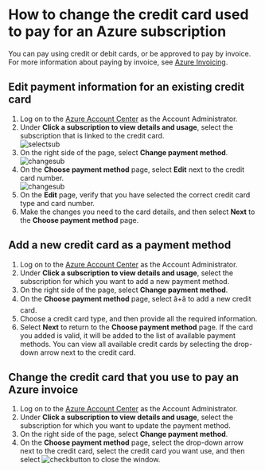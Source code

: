 <properties
	pageTitle="How to change the credit card used to pay for an Azure subscription | Windows Azure"
	description="Describes how to How to change the credit card used to pay for an Azure subscription"
	services="billing"
	documentationCenter=""
	authors="genlin"
	manager="jarrettr"
	editor="meerak"
	tags="billing"
	/>

<tags
	ms.service="billing"
	ms.date="10/21/2015"
	wacn.date=""/>

# How to change the credit card used to pay for an Azure subscription

You can pay using credit or debit cards, or be approved to pay by invoice. For more information about paying by invoice, see [Azure Invoicing](http://azure.microsoft.com/pricing/invoicing/).

## Edit payment information for an existing credit card
1. Log on to the [Azure Account Center](https://account.windowsazure.cn/Subscriptions) as the Account Administrator.
2. Under **Click a subscription to view details and usage**, select the subscription that is linked to the credit card.</br> ![selectsub](./media/billing-how-to-change-credit-card/selectsub.png)
3. On the right side of the page, select **Change payment method**.</br> ![changesub](./media/billing-how-to-change-credit-card/changesub.png)
4. On the **Choose payment method** page, select **Edit** next to the credit card number.</br> ![changesub](./media/billing-how-to-change-credit-card/editcard.png)
5. On the **Edit** page, verify that you have selected the correct credit card type and card number.
6. Make the changes you need to the card details, and then select **Next** to the **Choose payment method** page.

## Add a new credit card as a payment method
1. Log on to the [Azure Account Center](https://account.windowsazure.cn/Subscriptions) as the Account Administrator.
2. Under **Click a subscription to view details and usage**, select the subscription for which you want to add a new payment method.
3. On the right side of the page, select **Change payment method**.
4. On the **Choose payment method** page, select â+â to add a new credit card.
5. Choose a credit card type, and then provide all the required information.
6. Select **Next** to return to the **Choose payment method** page. If the card you added is valid, it will be added to the list of available payment methods. You can view all available credit cards by selecting the drop-down arrow next to the credit card.

## Change the credit card that you use to pay an Azure invoice
1. Log on to the [Azure Account Center](https://account.windowsazure.cn/Subscriptions) as the Account Administrator.
2. Under **Click a subscription to view details and usage**, select the subscription for which you want to update the payment method.
3. On the right side of the page, select **Change payment method**.
4. On the **Choose payment method** page, select the drop-down arrow next to the credit card, select the credit card you want use, and then select ![checkbutton](./media/billing-how-to-change-credit-card/checkbutton.png) to close the window.
